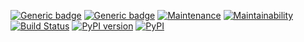 [![Generic badge](https://img.shields.io/badge/artificial-intelligence-green.svg)](https://en.wikipedia.org/wiki/Artificial_intelligence)
[![Generic badge](https://img.shields.io/badge/project-documentation-green.svg)](https://intelora.github.io/)
[![Maintenance](https://img.shields.io/badge/maintained-yes-green.svg)](https://gitHub.com/intelora/core/graphs/commit-activity)
[![Maintainability](https://api.codeclimate.com/v1/badges/156f512bb05ff81433dd/maintainability)](https://codeclimate.com/github/intelora/core/maintainability)
[![Build Status](https://travis-ci.org/intelora/core.svg?branch=master)](https://travis-ci.org/intelora/core)
[![PyPI version](https://badge.fury.io/py/intelora.svg)](https://badge.fury.io/py/intelora)
[![PyPI](https://img.shields.io/pypi/pyversions/intelora.svg)](https://pypi.python.org/pypi/intelora/)
